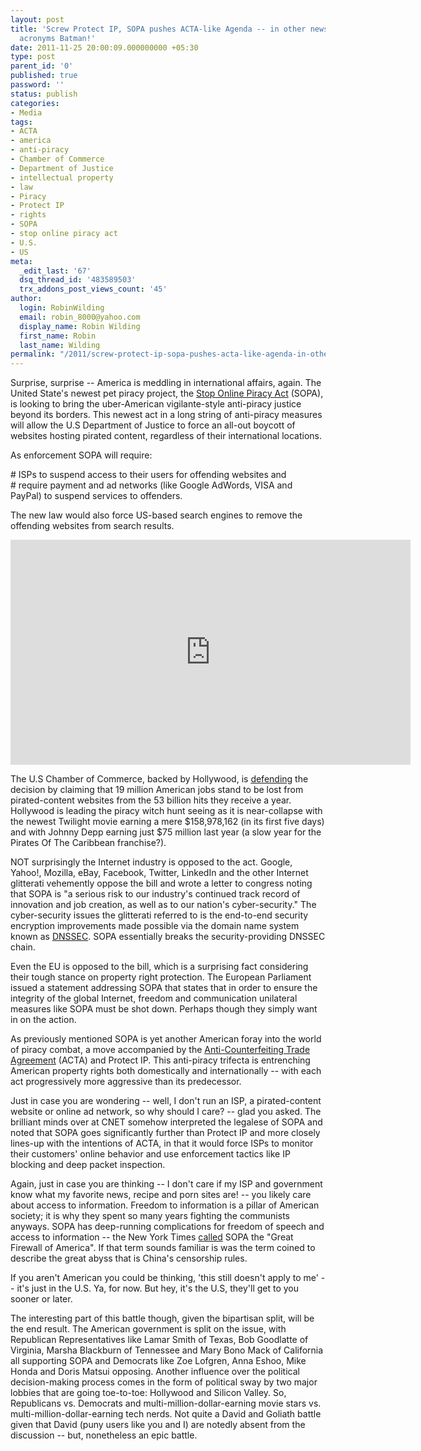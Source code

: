 ```yaml
---
layout: post
title: 'Screw Protect IP, SOPA pushes ACTA-like Agenda -- in other news: holy Anti-Piracy
  acronyms Batman!'
date: 2011-11-25 20:00:09.000000000 +05:30
type: post
parent_id: '0'
published: true
password: ''
status: publish
categories:
- Media
tags:
- ACTA
- america
- anti-piracy
- Chamber of Commerce
- Department of Justice
- intellectual property
- law
- Piracy
- Protect IP
- rights
- SOPA
- stop online piracy act
- U.S.
- US
meta:
  _edit_last: '67'
  dsq_thread_id: '483589503'
  trx_addons_post_views_count: '45'
author:
  login: RobinWilding
  email: robin_8000@yahoo.com
  display_name: Robin Wilding
  first_name: Robin
  last_name: Wilding
permalink: "/2011/screw-protect-ip-sopa-pushes-acta-like-agenda-in-other-news-holy-anti-piracy-acronyms-batman/"
---
```

<p>Surprise, surprise -- America is meddling in international affairs, again. The United State's newest pet piracy project, the <a href="http://en.wikipedia.org/wiki/Stop_Online_Piracy_Act">Stop Online Piracy Act</a> (SOPA), is looking to bring the uber-American vigilante-style anti-piracy justice beyond its borders.  This newest act in a long string of anti-piracy measures will allow the U.S Department of Justice to force an all-out boycott of websites hosting pirated content, regardless of their international locations.</p>
<p>As enforcement SOPA will require:</p>
<p># ISPs to suspend access to their users for offending websites and<br />
# require payment and ad networks (like Google AdWords, VISA and PayPal) to suspend services to offenders.</p>
<p>The new law would also force US-based search engines to remove the offending websites from search results. </p>
<p><!--more--></p>
<p><iframe src="http://player.vimeo.com/video/31100268?byline=0&amp;portrait=0" width="640" height="360" frameborder="0" webkitallowfullscreen mozallowfullscreen allowfullscreen></iframe></p>
<p>The U.S Chamber of Commerce, backed by Hollywood, is <a href="http://www.washingtonpost.com/blogs/2chambers/post/stop-online-piracy-act-sopa-pits-yahoo-google-against-us-chamber-of-commerce/2011/11/17/gIQAk5XiUN_blog.html">defending</a> the decision by claiming that 19 million American jobs stand to be lost from pirated-content websites from the 53 billion hits they receive a year. Hollywood is leading the piracy witch hunt seeing as it is near-collapse with the newest Twilight movie earning a mere $158,978,162 (in its first five days) and with Johnny Depp earning just $75 million last year (a slow year for the Pirates Of The Caribbean franchise?).</p>
<p>NOT surprisingly the Internet industry is opposed to the act. Google, Yahoo!, Mozilla, eBay, Facebook, Twitter, LinkedIn and the other Internet glitterati vehemently oppose the bill and wrote a letter to congress noting that SOPA is "a serious risk to our industry's continued track record of innovation and job creation, as well as to our nation's cyber-security." The cyber-security issues the glitterati referred to is the end-to-end security encryption improvements made possible via the domain name system known as <a href="http://en.wikipedia.org/wiki/Domain_Name_System_Security_Extensions">DNSSEC</a>. SOPA essentially breaks the security-providing DNSSEC chain. </p>
<p>Even the EU is opposed to the bill, which is a surprising fact considering their tough stance on property right protection. The European Parliament issued a statement addressing SOPA that states that in order to ensure the integrity of the global Internet, freedom and communication unilateral measures like SOPA must be shot down. Perhaps though they simply want in on the action.</p>
<p>As previously mentioned SOPA is yet another American foray into the world of piracy combat, a move accompanied by the <a href="http://brajeshwar.wpengine.com/2011/the-super-secrective-anti-counterfeiting-trade-agreement-gives-the-finger-to-citizens-ngos-and-international-governing-bodies/">Anti-Counterfeiting Trade Agreement</a> (ACTA) and Protect IP. This anti-piracy trifecta is entrenching American property rights both domestically and internationally -- with each act progressively more aggressive than its predecessor. </p>
<p>Just in case you are wondering -- well, I don't run an ISP, a pirated-content website or online ad network, so why should I care? -- glad you asked. The brilliant minds over at CNET somehow interpreted the legalese of SOPA and noted that SOPA goes significantly further than Protect IP and more closely lines-up with the intentions of ACTA, in that it would force ISPs to monitor their customers' online behavior and use enforcement tactics like IP blocking and deep packet inspection.</p>
<p>Again, just in case you are thinking -- I don't care if my ISP and government know what my favorite news, recipe and porn sites are! -- you likely care about access to information. Freedom to information is a pillar of American society; it is why they spent so many years fighting the communists anyways. SOPA has deep-running complications for freedom of speech and access to information -- the New York Times <a href="http://www.nytimes.com/2011/11/16/opinion/firewall-law-could-infringe-on-free-speech.html">called</a> SOPA the "Great Firewall of America". If that term sounds familiar is was the term coined to describe the great abyss that is China's censorship rules. </p>
<p>If you aren't American you could be thinking, 'this still doesn't apply to me' -- it's just in the U.S. Ya, for now. But hey, it's the U.S, they'll get to you sooner or later.</p>
<p>The interesting part of this battle though, given the bipartisan split, will be the end result. The American government is split on the issue, with Republican Representatives like Lamar Smith of Texas, Bob Goodlatte of Virginia, Marsha Blackburn of Tennessee and Mary Bono Mack of California all supporting SOPA and Democrats like Zoe Lofgren, Anna Eshoo, Mike Honda and Doris Matsui opposing. Another influence over the political decision-making process comes in the form of political sway by two major lobbies that are going toe-to-toe: Hollywood and Silicon Valley. So, Republicans vs. Democrats and multi-million-dollar-earning movie stars vs. multi-million-dollar-earning tech nerds. Not quite a David and Goliath battle given that David (puny users like you and I) are notedly absent from the discussion -- but, nonetheless an epic battle.</p>
